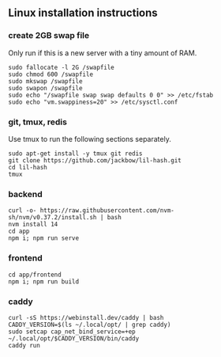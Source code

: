 ## Linux installation instructions

### create 2GB swap file

Only run if this is a new server with a tiny amount of RAM.

```
sudo fallocate -l 2G /swapfile
sudo chmod 600 /swapfile
sudo mkswap /swapfile
sudo swapon /swapfile
sudo echo "/swapfile swap swap defaults 0 0" >> /etc/fstab
sudo echo "vm.swappiness=20" >> /etc/sysctl.conf
```

### git, tmux, redis

Use tmux to run the following sections separately.

```
sudo apt-get install -y tmux git redis
git clone https://github.com/jackbow/lil-hash.git
cd lil-hash
tmux
```

### backend
```
curl -o- https://raw.githubusercontent.com/nvm-sh/nvm/v0.37.2/install.sh | bash
nvm install 14
cd app
npm i; npm run serve
```

### frontend
```
cd app/frontend
npm i; npm run build
```

### caddy
```
curl -sS https://webinstall.dev/caddy | bash
CADDY_VERSION=$(ls ~/.local/opt/ | grep caddy)
sudo setcap cap_net_bind_service=+ep ~/.local/opt/$CADDY_VERSION/bin/caddy
caddy run
```
